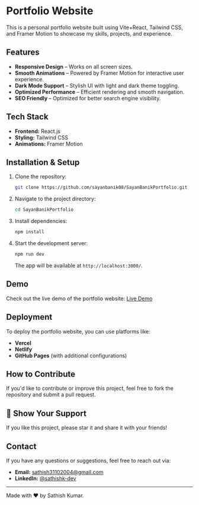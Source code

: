 # Portfolio Website

This is a personal portfolio website built using Vite+React, Tailwind CSS, and Framer Motion to showcase my skills, projects, and experience.

## Features
- **Responsive Design** – Works on all screen sizes.
- **Smooth Animations** – Powered by Framer Motion for interactive user experience.
- **Dark Mode Support** – Stylish UI with light and dark theme toggling.
- **Optimized Performance** – Efficient rendering and smooth navigation.
- **SEO Friendly** – Optimized for better search engine visibility.

## Tech Stack
- **Frontend:** React.js
- **Styling:** Tailwind CSS
- **Animations:** Framer Motion

## Installation & Setup

1. Clone the repository:
   ```sh
   git clone https://github.com/sayanbanik08/SayanBanikPortfolio.git
   ```
2. Navigate to the project directory:
   ```sh
   cd SayanBanikPortfolio
   ```
3. Install dependencies:
   ```sh
   npm install
   ```
4. Start the development server:
   ```sh
   npm run dev
   ```
   The app will be available at `http://localhost:3000/`.

## Demo
Check out the live demo of the portfolio website: [Live Demo](https://sk-illustration-portfolio.netlify.app/)

## Deployment
To deploy the portfolio website, you can use platforms like:
- **Vercel**
- **Netlify**
- **GitHub Pages** (with additional configurations)

## How to Contribute
If you'd like to contribute or improve this project, feel free to fork the repository and submit a pull request.

## 🙌 Show Your Support
If you like this project, please star it and share it with your friends!

## Contact
If you have any questions or suggestions, feel free to reach out via:
- **Email:** sathish31102004@gmail.com
- **LinkedIn:** [@sathishk-dev](https://linkedin.com/in/sathishk-dev)

---
Made with ❤️ by Sathish Kumar.
